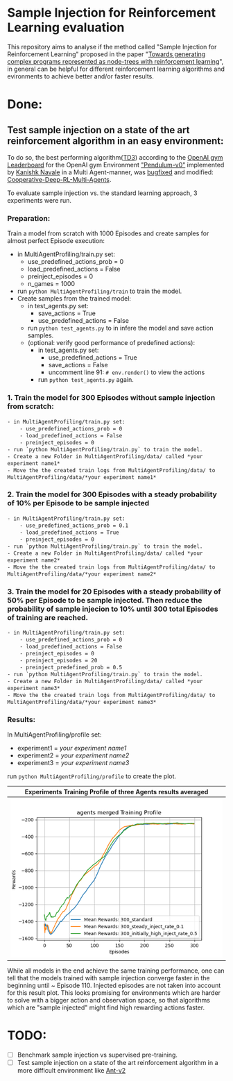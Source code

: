 # Sample Injection for Reinforcement Learning evaluation

This repository aims to analyse if the method called "Sample Injection for Reinforcement Learning" proposed in the paper "[Towards generating complex programs represented as node-trees with reinforcement learning](https://github.com/Johannes0Horn/RL_sample_injection/blob/main/Towards%20generating%20complex%20programs%20represented%20as%20node-trees%20with%20reinforcement%20learning.pdf)", in general can be helpful for different reinforcement learning algorithms and evironments to achieve better and/or faster results.

# Done:

## Test sample injection on a state of the art reinforcement algorithm in an easy environment:

To do so, the best performing algorithm([TD3](https://www.researchgate.net/profile/Wenfeng-Zheng/publication/341648433_Twin-Delayed_DDPG_A_Deep_Reinforcement_Learning_Technique_to_Model_a_Continuous_Movement_of_an_Intelligent_Robot_Agent/links/5ed9ae3e92851c9c5e816d19/Twin-Delayed-DDPG-A-Deep-Reinforcement-Learning-Technique-to-Model-a-Continuous-Movement-of-an-Intelligent-Robot-Agent.pdf)) according to the [OpenAI gym Leaderboard](https://github.com/openai/gym/wiki/Leaderboard) for the OpenAI gym Environment ["Pendulum-v0"](https://gym.openai.com/envs/Pendulum-v0/) implemented by [Kanishk Navale](https://github.com/KanishkNavale) in a Multi Agent-manner, was [bugfixed](https://github.com/KanishkNavale/Cooperative-Deep-RL-Multi-Agents/issues/3) and modified: [Cooperative-Deep-RL-Multi-Agents](https://github.com/KanishkNavale/Cooperative-Deep-RL-Multi-Agents).

To evaluate sample injection vs. the standard learning approach, 3 experiments were run.

### Preparation: 

Train a model from scratch with 1000 Episodes and create samples for almost perfect Episode execution:
- in MultiAgentProfiling/train.py set:
    - use_predefined_actions_prob = 0
    - load_predefined_actions = False
    - preinject_episodes = 0
    - n_games = 1000
- run `python MultiAgentProfiling/train` to train the model.
- Create samples from the trained model:
    - in test_agents.py set:
        - save_actions = True
        - use_predefined_actions = False
    - run `python test_agents.py` to in infere the model and save action samples.
    - (optional: verify good performance of predefined actions):
        -  in test_agents.py set:
            -  use_predefined_actions = True
            -  save_actions = False
            -  uncomment line 91: `# env.render()` to view the actions
        - run `python test_agents.py` again.

### 1. Train the model for 300 Episodes without sample injection from scratch:
    - in MultiAgentProfiling/train.py set:
        - use_predefined_actions_prob = 0
        - load_predefined_actions = False
        - preinject_episodes = 0
    - run `python MultiAgentProfiling/train.py` to train the model.
    - Create a new Folder in MultiAgentProfiling/data/ called *your experiment name1* 
    - Move the the created train logs from MultiAgentProfiling/data/ to MultiAgentProfiling/data/*your experiment name1* 

### 2. Train the model for 300 Episodes with a steady probability of 10% per Episode to be sample injected
    - in MultiAgentProfiling/train.py set:
        - use_predefined_actions_prob = 0.1
        - load_predefined_actions = True
        - preinject_episodes = 0
    - run `python MultiAgentProfiling/train.py` to train the model.
    - Create a new Folder in MultiAgentProfiling/data/ called *your experiment name2* 
    - Move the the created train logs from MultiAgentProfiling/data/ to MultiAgentProfiling/data/*your experiment name2* 

### 3. Train the model for 20 Episodes with a steady probability of 50% per Episode to be sample injected. Then reduce the probability of sample injecion to 10% until 300 total        Episodes of training are reached.
    - in MultiAgentProfiling/train.py set:
        - use_predefined_actions_prob = 0
        - load_predefined_actions = False
        - preinject_episodes = 0
        - preinject_episodes = 20
        - preinject_predefined_prob = 0.5
    - run `python MultiAgentProfiling/train.py` to train the model.
    - Create a new Folder in MultiAgentProfiling/data/ called *your experiment name3* 
    - Move the the created train logs from MultiAgentProfiling/data/ to MultiAgentProfiling/data/*your experiment name3* 

### Results:
In MultiAgentProfiling/profile set:
- experiment1 = *your experiment name1*
- experiment2 = *your experiment name2*
- experiment3 = *your experiment name3*

run `python MultiAgentProfiling/profile` to create the plot.


|Experiments Training Profile of three Agents results averaged | 
|:--:|
|<img src="/MultiAgentProfiling/data/agents_merged Training Profile.png" width="800">|

While all models in the end achieve the same training performance, one can tell that the models trained with sample injection converge faster in the beginning until ~ Episode 110. Injected episodes are not taken into account for this result plot. This looks promising for environments which are harder to solve with a bigger action and observation space, so that algorithms which are "sample injected" might find high rewarding actions faster. 


# TODO:
- [ ] Benchmark sample injection vs supervised pre-training.
- [ ] Test sample injection on a state of the art reinforcement algorithm in a more difficult environment like [Ant-v2](https://gym.openai.com/envs/Ant-v2/)
